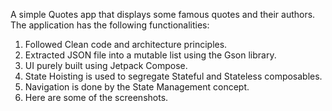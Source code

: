 A simple Quotes app that displays some famous quotes and their authors.
The application has the following functionalities:

1) Followed Clean code and architecture principles.
2) Extracted JSON file into a mutable list using the Gson library.
3) UI purely built using Jetpack Compose.
4) State Hoisting is used to segregate Stateful and Stateless composables.
5) Navigation is done by the State Management concept.
6) Here are some of the screenshots.
